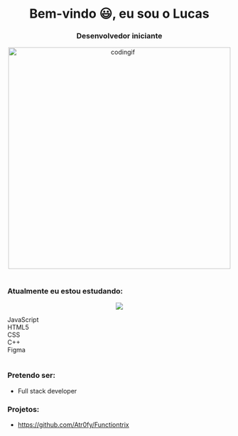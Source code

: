 <h1 align="center">Bem-vindo 😃, eu sou o Lucas</h1>
<h3 align="center">Desenvolvedor iniciante</h3>

<p align="center"><img alt="codingif" width="500" src="https://i.pinimg.com/originals/e4/26/70/e426702edf874b181aced1e2fa5c6cde.gif"></p>
<h1>
<h3 align="left">Atualmente eu estou estudando:</h3>

<p align="center">
  <a href="https://skillicons.dev">
    <img src="https://skillicons.dev/icons?i=js,html,css,cpp,figma" />
  </a>
</p>

JavaScript <br>
HTML5 <br>
CSS <br>
C++ <br> 
Figma 

<h1>
<h3 align="left">Pretendo ser:</h3>

- Full stack developer

<h3 align="left">Projetos:</h3>

- https://github.com/Atr0fy/Functiontrix
